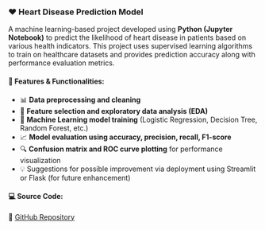 ### ❤️ Heart Disease Prediction Model &nbsp; <i class="fas fa-heartbeat"></i>

A machine learning-based project developed using **Python (Jupyter Notebook)** to predict the likelihood of heart disease in patients based on various health indicators. This project uses supervised learning algorithms to train on healthcare datasets and provides prediction accuracy along with performance evaluation metrics.

#### 🔧 **Features & Functionalities:**
- 📊 **Data preprocessing and cleaning**
- 🧬 **Feature selection and exploratory data analysis (EDA)**
- 🤖 **Machine Learning model training** (Logistic Regression, Decision Tree, Random Forest, etc.)
- 📈 **Model evaluation using accuracy, precision, recall, F1-score**
- 🔍 **Confusion matrix and ROC curve plotting** for performance visualization
- 💡 Suggestions for possible improvement via deployment using Streamlit or Flask (for future enhancement)

#### 💻 **Source Code:**  
🔗 [GitHub Repository](https://github.com/hammadhanif267/python_for_data_science/tree/main/00_projects/01_heart_disease_prediction)
